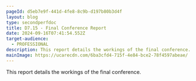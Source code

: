 ```yaml
---
pageId: d5eb7e9f-441d-4fe8-8c9b-d197b80b3d4f
layout: blog
type: secondperfdoc
title: D7.15 - Final Conference Report
date: 2024-09-16T07:41:54.552Z
target-audience:
  - PROFESSIONAL
description: This report details the workings of the final conference.
mainImage: https://ucarecdn.com/6ba3cfd4-715f-4e84-bce2-78f4597abeae/
---
```

This report details the workings of the final conference.